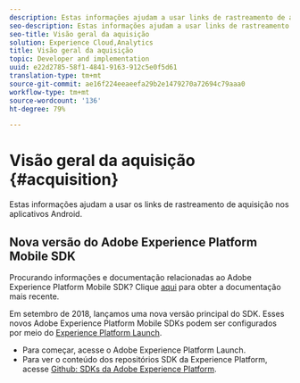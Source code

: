 ```yaml
---
description: Estas informações ajudam a usar links de rastreamento de aquisição em seus aplicativos iOS.
seo-description: Estas informações ajudam a usar links de rastreamento de aquisição em seus aplicativos iOS.
seo-title: Visão geral da aquisição
solution: Experience Cloud,Analytics
title: Visão geral da aquisição
topic: Developer and implementation
uuid: e22d2785-58f1-4841-9163-912c5e0f5d61
translation-type: tm+mt
source-git-commit: ae16f224eeaeefa29b2e1479270a72694c79aaa0
workflow-type: tm+mt
source-wordcount: '136'
ht-degree: 79%

---
```



# Visão geral da aquisição {#acquisition}

Estas informações ajudam a usar os links de rastreamento de aquisição nos aplicativos Android.

## Nova versão do Adobe Experience Platform Mobile SDK

Procurando informações e documentação relacionadas ao Adobe Experience Platform Mobile SDK? Clique [aqui](https://aep-sdks.gitbook.io/docs/) para obter a documentação mais recente.

Em setembro de 2018, lançamos uma nova versão principal do SDK. Esses novos Adobe Experience Platform Mobile SDKs podem ser configurados por meio do [Experience Platform Launch](https://www.adobe.com/br/experience-platform/launch.html).

* Para começar, acesse o Adobe Experience Platform Launch.
* Para ver o conteúdo dos repositórios SDK da Experience Platform, acesse [Github: SDKs da Adobe Experience Platform](https://github.com/Adobe-Marketing-Cloud/acp-sdks).
